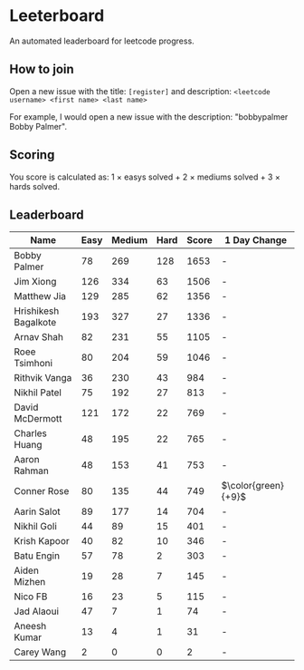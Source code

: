 # Leeterboard

An automated leaderboard for leetcode progress.

## How to join

Open a new issue with the title: `[register]` and description:
`<leetcode username> <first name> <last name>`

For example, I would open a new issue with the description: "bobbypalmer Bobby Palmer".

## Scoring

You score is calculated as:
1 $\times$ easys solved + 2 $\times$ mediums solved + 3 $\times$ hards solved.

## Leaderboard
| Name | Easy | Medium | Hard | Score | 1 Day Change |
| --- | --- | --- | --- | --- | --- |
| Bobby Palmer | 78 | 269 | 128 | 1653 | - |
| Jim Xiong | 126 | 334 | 63 | 1506 | - |
| Matthew Jia | 129 | 285 | 62 | 1356 | - |
| Hrishikesh Bagalkote | 193 | 327 | 27 | 1336 | - |
| Arnav Shah | 82 | 231 | 55 | 1105 | - |
| Roee Tsimhoni | 80 | 204 | 59 | 1046 | - |
| Rithvik Vanga | 36 | 230 | 43 | 984 | - |
| Nikhil Patel | 75 | 192 | 27 | 813 | - |
| David McDermott | 121 | 172 | 22 | 769 | - |
| Charles Huang | 48 | 195 | 22 | 765 | - |
| Aaron Rahman | 48 | 153 | 41 | 753 | - |
| Conner Rose | 80 | 135 | 44 | 749 | $\color{green}{+9}$ |
| Aarin Salot | 89 | 177 | 14 | 704 | - |
| Nikhil Goli | 44 | 89 | 15 | 401 | - |
| Krish Kapoor | 40 | 82 | 10 | 346 | - |
| Batu Engin | 57 | 78 | 2 | 303 | - |
| Aiden Mizhen | 19 | 28 | 7 | 145 | - |
| Nico FB | 16 | 23 | 5 | 115 | - |
| Jad Alaoui | 47 | 7 | 1 | 74 | - |
| Aneesh Kumar | 13 | 4 | 1 | 31 | - |
| Carey Wang | 2 | 0 | 0 | 2 | - |
